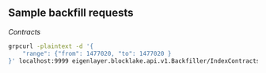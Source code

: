 ## Sample backfill requests

*Contracts*

```bash
grpcurl -plaintext -d '{               
    "range": {"from": 1477020, "to": 1477020 }
}' localhost:9999 eigenlayer.blocklake.api.v1.Backfiller/IndexContracts
```
